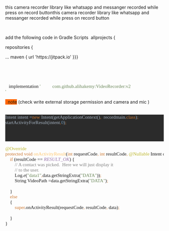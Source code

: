 <p>this camera recorder library like whatsapp and messanger recorded while press on record buttonthis camera recorder library like whatsapp and messanger recorded while press on record button</p>
<p>&nbsp;</p>
<p>add the following code in Gradle Scripts&nbsp; allprojects {</p>
<p>repositories {</p>
<p>... maven { url 'https://jitpack.io' }}}&nbsp;&nbsp;&nbsp;&nbsp;&nbsp;&nbsp;&nbsp;</p>
<p>&nbsp;</p>
<p>&nbsp;</p>


<pre style="font-family: &quot;Fira Code&quot;; font-size: 11.3pt;">
   implementation <span style="color:#6a8759;">&#39;	      com.github.alihakemy:VideoRecorder:v2
&#39;</span></pre>

<p><span style="background-color: #ff6600;">&nbsp;&nbsp;note</span> (check write external storage permission and camera and mic )<br />&nbsp;&nbsp;&nbsp;&nbsp;</p>









<pre style="background-color:#2b2b2b;color:#a9b7c6;font-family:'Fira Code';font-size:11.3pt;">
Intent intent =<span style="color:#cc7832;">new </span>Intent(getApplicationContext()<span style="color:#cc7832;">,  </span>recordmain.<span style="color:#cc7832;">class</span>)<span style="color:#cc7832;">;
</span>startActivityForResult(intent<span style="color:#cc7832;">,</span><span style="color:#6897bb;">0</span>)<span style="color:#cc7832;">;



</span></pre>
<pre style="font-family: &quot;Fira Code&quot;; font-size: 11.3pt;">
<span style="color:#bbb529;">@Override
</span><span style="color:#cc7832;">protected void </span><span style="color:#ffc66d;">onActivityResult</span>(<span style="color:#cc7832;">int </span>requestCode<span style="color:#cc7832;">, int </span>resultCode<span style="color:#cc7832;">, </span><span style="color:#bbb529;">@Nullable </span>Intent data) {
    <span style="color:#cc7832;">if </span>(resultCode == <span style="color:#9876aa;font-style:italic;">RESULT_OK</span>) {
        <span style="color:#808080;">// A contact was picked.  Here we will just display it
</span><span style="color:#808080;">        // to the user.
</span><span style="color:#808080;">        </span>Log.<span style="font-style:italic;">e</span>(<span style="color:#6a8759;">&quot;data1&quot;</span><span style="color:#cc7832;">,</span>data.getStringExtra(<span style="color:#6a8759;">&quot;DATA&quot;</span>))<span style="color:#cc7832;">;
</span><span style="color:#cc7832;">        </span>String VideoPath =data.getStringExtra(<span style="color:#6a8759;">&quot;DATA&quot;</span>)<span style="color:#cc7832;">;
</span><span style="color:#cc7832;">       
</span><span style="color:#cc7832;">    </span>}
    <span style="color:#cc7832;">else
</span><span style="color:#cc7832;">    </span>{
        <span style="color:#cc7832;">super</span>.onActivityResult(requestCode<span style="color:#cc7832;">, </span>resultCode<span style="color:#cc7832;">, </span>data)<span style="color:#cc7832;">;
</span>
<span style="color:#cc7832;">    </span>}
}</pre>
<br />

